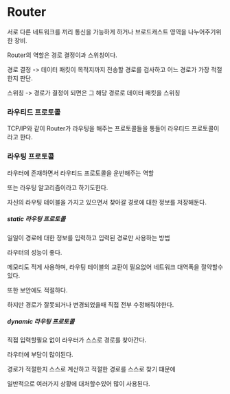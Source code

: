 # Router
서로 다른 네트워크를 끼리 통신을 가능하게 하거나 브로드캐스트 영역을 나누어주기위한 장비.

Router의 역할은 경로 결정이과 스위칭이다.

경로 결정 -> 데이터 패킷이 목적지까지 전송할 경로를 검사하고 어느 경로가 가장 적절한지 판단.

스위칭 -> 경로가 결정이 되면은 그 해당 경로로 데이터 패킷을 스위칭

### 라우티드 프로토콜
TCP/IP와 같이 Router가 라우팅을 해주는 프로토콜들을 통들어 라우티드 프로토콜이라고 한다.

### 라우팅 프로토콜
라우터에 존재하면서 라우티드 프로토콜을 운반해주는 역할

또는 라우팅 알고리즘이라고 하기도한다.

자신의 라우팅 테이블을 가지고 있으면서 찾아갈 경로에 대한 정보를 저장해둔다.

##### static 라우팅 프로토콜
일일이 경로에 대한 정보를 입력하고 입력된 경로만 사용하는 방법

라우터의 성능이 좋다.

메모리도 적게 사용하며, 라우팅 테이블의 교환이 필요없어 네트워크 대역폭을 절약할수 있다.

또한 보안에도 적절하다.

하지만 경로가 잘못되거나 변경되었을때 직접 전부 수정해줘야한다.

##### dynamic 라우팅 프로토콜
직접 입력할필요 없이 라우터가 스스로 경로를 찾아간다.

라우터에 부담이 많이된다.

경로가 적절한지 스스로 계산하고 적절한 경로를 스스로 찾기 떄문에

일반적으로 여러가지 상황에 대처할수있어 많이 사용된다.

